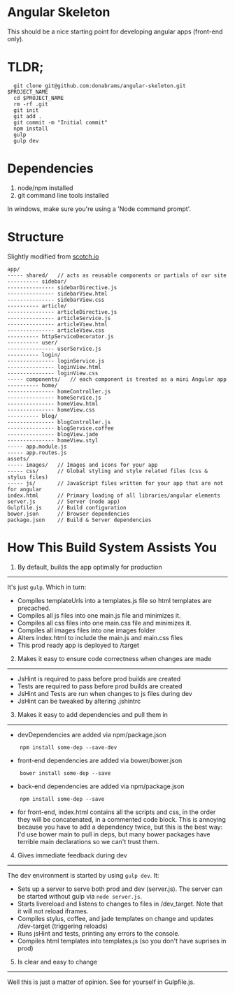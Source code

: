 Angular Skeleton
================

This should be a nice starting point for developing angular apps (front-end only).

TLDR;
=====

```
  git clone git@github.com:donabrams/angular-skeleton.git $PROJECT_NAME
  cd $PROJECT_NAME
  rm -rf .git
  git init
  git add .
  git commit -m "Initial commit"
  npm install
  gulp
  gulp dev
```

Dependencies
============

 1. node/npm installed
 2. git command line tools installed

In windows, make sure you're using a 'Node command prompt'.

Structure
=========

Slightly modified from [scotch.io](http://scotch.io/tutorials/javascript/angularjs-best-practices-directory-structure)

    app/
    ----- shared/   // acts as reusable components or partials of our site
    ---------- sidebar/
    --------------- sidebarDirective.js
    --------------- sidebarView.html
    --------------- sidebarView.css
    ---------- article/
    --------------- articleDirective.js
    --------------- articleService.js
    --------------- articleView.html
    --------------- articleView.css
    ---------- httpServiceDecorator.js
    ---------- user/
    --------------- userService.js
    ---------- login/
    --------------- loginService.js
    --------------- loginView.html
    --------------- loginView.css
    ----- components/   // each component is treated as a mini Angular app
    ---------- home/
    --------------- homeController.js
    --------------- homeService.js
    --------------- homeView.html
    --------------- homeView.css
    ---------- blog/
    --------------- blogController.js
    --------------- blogService.coffee
    --------------- blogView.jade
    --------------- homeView.styl
    ----- app.module.js
    ----- app.routes.js
    assets/
    ----- images/   // Images and icons for your app
    ----- css/      // Global styling and style related files (css & stylus files)
    ----- js/       // JavaScript files written for your app that are not for angular
    index.html      // Primary loading of all libraries/angular elements
    server.js       // Server (node app)
    Gulpfile.js     // Build configuration
    bower.json      // Browser dependencies
    package.json    // Build & Server dependencies

How This Build System Assists You
=================================

1. By default, builds the app optimally for production
------------------------------------------------------
It's just ```gulp```. Which in turn:
 - Compiles templateUrls into a templates.js file so html templates are precached.
 - Compiles all js files into one main.js file and minimizes it.
 - Compiles all css files into one main.css file and minimizes it.
 - Compiles all images files into one images folder
 - Alters index.html to include the main.js and main.css files
 - This prod ready app is deployed to /target

2. Makes it easy to ensure code correctness when changes are made
-----------------------------------------------------------------
 - JsHint is required to pass before prod builds are created
 - Tests are required to pass before prod builds are created
 - JsHint and Tests are run when changes to js files during dev
 - JsHint can be tweaked by altering .jshintrc

3. Makes it easy to add dependencies and pull them in
-----------------------------------------------------
 - devDependencies are added via npm/package.json
```
    npm install some-dep --save-dev
```
 - front-end dependencies are added via bower/bower.json
```
    bower install some-dep --save
````
 - back-end dependencies are added via npm/package.json
```
    npm install some-dep --save
```
 - for front-end, index.html contains all the scripts and css, in the order they will be concatenated, in a commented code block. This is annoying because you have to add a dependency twice, but this is the best way: I'd use bower main to pull in deps, but many bower packages have terrible main declarations so we can't trust them.

4. Gives immediate feedback during dev
--------------------------------------
 The dev environment is started by using ```gulp dev```. It:
 - Sets up a server to serve both prod and dev (server.js). The server can be started without gulp via ```node server.js```.
 - Starts livereload and listens to changes to files in /dev_target. Note that it will not reload iframes.
 - Compiles stylus, coffee, and jade templates on change and updates /dev-target (triggering reloads)
 - Runs jsHint and tests, printing any errors to the console.
 - Compiles html templates into templates.js (so you don't have suprises in prod)

5. Is clear and easy to change
------------------------------
Well this is just a matter of opinion. See for yourself in Gulpfile.js.

